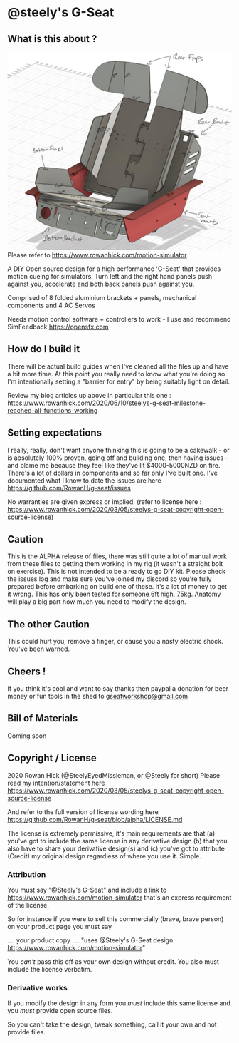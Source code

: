# @steely's G-Seat

## What is this about ?
![G-Seat Diagram](https://raw.githubusercontent.com/RowanH/g-seat/alpha/aluminium-panels/IsoView.JPG)
Please refer to https://www.rowanhick.com/motion-simulator

A DIY Open source design for a high performance 'G-Seat' that provides motion cueing for simulators. Turn left and the right hand panels push against you, accelerate and both back panels push against you. 

Comprised of 8 folded aluminium brackets + panels, mechanical components and 4 AC Servos 

Needs motion control software + controllers to work - I use and recommend SimFeedback https://opensfx.com 

## How do I build it 
There will be actual build guides when I've cleaned all the files up and have a bit more time. At this point you really need to know what you're doing so I'm intentionally setting a "barrier for entry" by being suitably light on detail.

Review my blog articles up above in particular this one : 
https://www.rowanhick.com/2020/06/10/steelys-g-seat-milestone-reached-all-functions-working

## Setting expectations
I really, really, don't want anyone thinking this is going to be a cakewalk - or is absolutely 100% proven, going off and building one, then having issues - and blame me because they feel like they've lit $4000-5000NZD on fire. There's a lot of dollars in components and so far only I've built one. I've documented what I know to date the issues are here https://github.com/RowanH/g-seat/issues

No warranties are given express or implied. (refer to license here : https://www.rowanhick.com/2020/03/05/steelys-g-seat-copyright-open-source-license) 


## Caution 
This is the ALPHA release of files, there was still quite a lot of manual work from these files to getting them working in my rig (it wasn't a straight bolt on exercise).
This is not intended to be a ready to go DIY kit. Please check the issues log and make sure you've joined my discord so you're 
fully prepared before embarking on build one of these. It's a lot of money to get it wrong. This has only been tested for someone 6ft high, 75kg. Anatomy will play a big part how much you need to modify the design. 

## The other Caution  
This could hurt you, remove a finger, or cause you a nasty electric shock. You've been warned. 


## Cheers ! 

If you think it's cool and want to say thanks then paypal a donation for beer money or fun tools in the shed to gseatworkshop@gmail.com

## Bill of Materials

Coming soon 

## Copyright / License
2020 Rowan Hick (@SteelyEyedMissleman, or @Steely for short) 
Please read my intention/statement here 
https://www.rowanhick.com/2020/03/05/steelys-g-seat-copyright-open-source-license 

And refer to the full version of license wording here https://github.com/RowanH/g-seat/blob/alpha/LICENSE.md

The license is extremely permissive, it's main requirements are that (a) you've got to include the same license in any derivative design (b) that you also have to share your derivative design(s) and (c) you've got to attribute (Credit) my original design regardless of where you use it. Simple. 

### Attribution 

You must say "@Steely's G-Seat" and include a link to https://www.rowanhick.com/motion-simulator that's an express requirement of the license. 

So for instance if you were to sell this commercially (brave, brave person) on your product page you must say 

.... your product copy .... "uses @Steely's G-Seat design https://www.rowanhick.com/motion-simulator" 

You *can't* pass this off as your own design without credit. You also must include the license verbatim.  

### Derivative works 

If you modify the design in any form you *must* include this same license and you *must* provide open source files. 

So you can't take the design, tweak something, call it your own and not provide files. 


